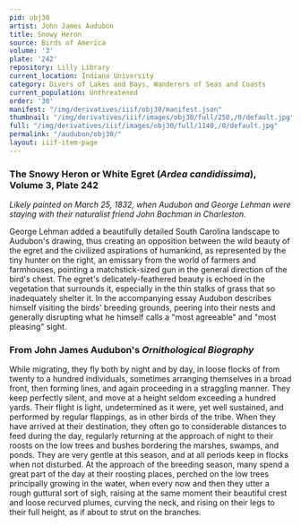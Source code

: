 ```yaml
---
pid: obj30
artist: John James Audubon
title: Snowy Heron
source: Birds of America
volume: '3'
plate: '242'
repository: Lilly Library
current_location: Indiana University
category: Divers of Lakes and Bays, Wanderers of Seas and Coasts
current_population: Unthreatened
order: '30'
manifest: "/img/derivatives/iiif/obj30/manifest.json"
thumbnail: "/img/derivatives/iiif/images/obj30/full/250,/0/default.jpg"
full: "/img/derivatives/iiif/images/obj30/full/1140,/0/default.jpg"
permalink: "/audubon/obj30/"
layout: iiif-item-page
---
```

### The Snowy Heron or White Egret (_Ardea candidissima_), Volume 3, Plate 242

_Likely painted on March 25, 1832, when Audubon and George Lehman were staying with their naturalist friend John Bachman in Charleston._

George Lehman added a beautifully detailed South Carolina landscape to Audubon's drawing, thus creating an opposition between the wild beauty of the egret and the civilized aspirations of humankind, as represented by the tiny hunter on the right, an emissary from the world of farmers and farmhouses, pointing a matchstick-sized gun in the general direction of the bird's chest. The egret's delicately-feathered beauty is echoed in the vegetation that surrounds it, especially in the thin stalks of grass that so inadequately shelter it. In the accompanying essay Audubon describes himself visiting the birds' breeding grounds, peering into their nests and generally disrupting what he himself calls a "most agreeable" and "most pleasing" sight.

### From John James Audubon's _Ornithological Biography_

While migrating, they fly both by night and by day, in loose flocks of from twenty to a hundred individuals, sometimes arranging themselves in a broad front, then forming lines, and again proceeding in a straggling manner. They keep perfectly silent, and move at a height seldom exceeding a hundred yards. Their flight is light, undetermined as it were, yet well sustained, and performed by regular flappings, as in other birds of the tribe. When they have arrived at their destination, they often go to considerable distances to feed during the day, regularly returning at the approach of night to their roosts on the low trees and bushes bordering the marshes, swamps, and ponds. They are very gentle at this season, and at all periods keep in flocks when not disturbed. At the approach of the breeding season, many spend a great part of the day at their roosting places, perched on the low trees principally growing in the water, when every now and then they utter a rough guttural sort of sigh, raising at the same moment their beautiful crest and loose recurved plumes, curving the neck, and rising on their legs to their full height, as if about to strut on the branches.
